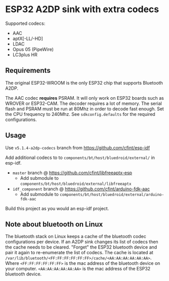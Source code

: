 # ESP32 A2DP sink with extra codecs

Supported codecs:

 * AAC
 * aptX[-LL/-HD]
 * LDAC
 * Opus 05 (PipeWire)
 * LC3plus HR

## Requirements

The original ESP32-WROOM is the only ESP32 chip that supports Bluetooth A2DP.

The AAC codec __requires__ PSRAM. It will only work on ESP32 boards such as WROVER or ESP32-CAM. The decoder requires a lot of memory. The serial flash and PSRAM must be run at 80Mhz in order to decode fast enough. Set the CPU frequency to 240Mhz. See `sdkconfig.defaults` for the required configurations.


## Usage

Use `v5.1.4-a2dp-codecs` branch from https://github.com/cfint/esp-idf

Add additional codecs to to `components/bt/host/bluedroid/external/` in esp-idf.

*  `master` branch @ https://github.com/cfint/libfreeaptx-esp
    *  Add submodule to `components/bt/host/bluedroid/external/libfreeaptx`
*  `idf_component` branch @ https://github.com/cfint/arduino-fdk-aac
    * Add submodule to `components/bt/host/bluedroid/external/arduino-fdk-aac`

Build this project as you would an esp-idf project.


## Note about bluetooth on Linux

The bluetooth stack on Linux keeps a cache of the bluetooth codec configurations per device. If an A2DP sink changes its list of codecs then the cache needs to be cleared. "Forget" the ESP32 bluetooth device and pair it again to re-enumerate the list of codecs. The cache is located at `/var/lib/bluetooth/<FF:FF:FF:FF:FF:FF>/cache/<AA:AA:AA:AA:AA:AA>`. Where `<FF:FF:FF:FF:FF:FF>` is the mac address of the bluetooth device on your computer. `<AA:AA:AA:AA:AA:AA>` is the mac address of the ESP32 bluetooth device.

